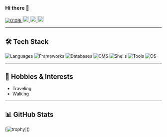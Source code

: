 ### Hi there 👋

<p align="left">
  <a href="https://github.com/010Ri/010Ri/">
    <img src="https://komarev.com/ghpvc/?username=010Ri" alt="010Ri" />
  </a>
  <a href="https://github.com/010Ri">
    <img height="20" src="https://img.shields.io/github/followers/010Ri?label=follow&logo=github&style=flat" />
  </a>
  <a href="http://qiita.com/010Ri">
    <img height="20" src="https://qiita-badge.apiapi.app/s/010Ri/posts.svg" />
  </a>
  <a href="http://qiita.com/010Ri">
    <img height="20" src="https://qiita-badge.apiapi.app/s/010Ri/contributions.svg" />
  </a>
</p>

---

## 🛠 Tech Stack

![Languages](https://img.shields.io/badge/Languages-Python%20%7C%20JavaScript%20%7C%20PHP%20%7C%20C%20%7C%20C++%20%7C%20Java%20%7C%20HTML%20%7C%20CSS-blue)
![Frameworks](https://img.shields.io/badge/Frameworks-React%20%7C%20GatsbyJS%20%7C%20Hugo%20%7C%20Bootstrap%20%7C%20Tailwind%20%7C%20jQuery-orange)
![Databases](https://img.shields.io/badge/Databases-MySQL%20%7C%20MariaDB-informational)
![CMS](https://img.shields.io/badge/CMS-WordPress-brightgreen)
![Shells](https://img.shields.io/badge/Shells-Bash%20%7C%20Zsh%20%7C%20Fish-lightgrey)
![Tools](https://img.shields.io/badge/Tools-Docker%20%7C%20Docker%20Compose%20%7C%20Git%20%7C%20GitHub%20%7C%20Firebase%20%7C%20Postman-informational)
![OS](https://img.shields.io/badge/OS-Ubuntu%20%7C%20Linux%20%7C%20macOS-lightgrey)

---

## 🎯 Hobbies & Interests
- Traveling  
- Walking

---

## 📊 GitHub Stats
[![trophy](https://github-profile-trophy.vercel.app/?username=010Ri&theme=dracula&column=3&margin-w=15&margin-h=15&no-frame=true&rank=-C,-?)]()
